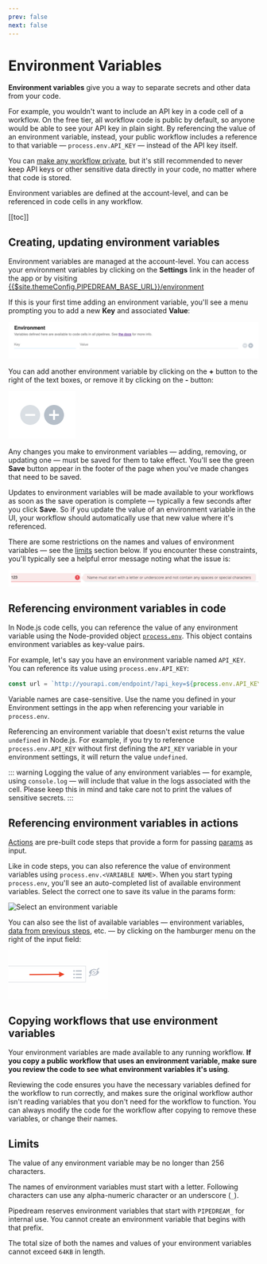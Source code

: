 ```yaml
---
prev: false
next: false
---
```


# Environment Variables

**Environment variables** give you a way to separate secrets and other data from your code.

For example, you wouldn't want to include an API key in a code cell of a workflow. On the free tier, all workflow code is public by default, so anyone would be able to see your API key in plain sight. By referencing the value of an environment variable, instead, your public workflow includes a reference to that variable — `process.env.API_KEY` — instead of the API key itself.

You can [make any workflow private](/workflows/managing/#workflows-are-public-by-default-your-data-is-private), but it's still recommended to never keep API keys or other sensitive data directly in your code, no matter where that code is stored.

Environment variables are defined at the account-level, and can be referenced in code cells in any workflow.

[[toc]]

## Creating, updating environment variables

Environment variables are managed at the account-level. You can access your environment variables by clicking on the **Settings** link in the header of the app or by visiting <a href="https://pipedream.com/settings">{{$site.themeConfig.PIPEDREAM_BASE_URL}}/environment</a>

If this is your first time adding an environment variable, you'll see a menu prompting you to add a new **Key** and associated **Value**:

<div>
<img alt="Add a new env var" src="./images/add-new-env-var.png">
</div>

You can add another environment variable by clicking on the **+** button to the right of the text boxes, or remove it by clicking on the **-** button:

<div>
<img alt="Add or remove env var" src="./images/add-remove-env-var.png">
</div>

Any changes you make to environment variables — adding, removing, or updating one — must be saved for them to take effect. You'll see the green **Save** button appear in the footer of the page when you've made changes that need to be saved.

Updates to environment variables will be made available to your workflows as soon as the save operation is complete — typically a few seconds after you click **Save**. So if you update the value of an environment variable in the UI, your workflow should automatically use that new value where it's referenced.

There are some restrictions on the names and values of environment variables — see the [limits](#limits) section below. If you encounter these constraints, you'll typically see a helpful error message noting what the issue is:

<div>
<img alt="Error message" src="./images/env-var-error.png">
</div>

## Referencing environment variables in code

In Node.js code cells, you can reference the value of any environment variable using the Node-provided object [`process.env`](https://nodejs.org/dist/latest-v10.x/docs/api/process.html#process_process_env). This object contains environment variables as key-value pairs.

For example, let's say you have an environment variable named `API_KEY`. You can reference its value using `process.env.API_KEY`:

```javascript
const url = `http://yourapi.com/endpoint/?api_key=${process.env.API_KEY}`;
```

Variable names are case-sensitive. Use the name you defined in your Environment settings in the app when referencing your variable in `process.env`.

Referencing an environment variable that doesn't exist returns the value `undefined` in Node.js. For example, if you try to reference `process.env.API_KEY` without first defining the `API_KEY` variable in your environment settings, it will return the value `undefined`.

::: warning
Logging the value of any environment variables — for example, using `console.log` — will include that value in the logs associated with the cell. Please keep this in mind and take care not to print the values of sensitive secrets.
:::

## Referencing environment variables in actions

[Actions](/workflows/steps/actions/) are pre-built code steps that provide a form for passing [params](/workflows/steps/actions/) as input.

Like in code steps, you can also reference the value of environment variables using `process.env.<VARIABLE NAME>`. When you start typing `process.env`, you'll see an auto-completed list of available environment variables. Select the correct one to save its value in the params form:

<div>
<img alt="Select an environment variable" src="https://res.cloudinary.com/pipedreamin/image/upload/v1585434743/docs/env-vars_cn6pwm.gif">
</div>

You can also see the list of available variables — environment variables, [data from previous steps](/workflows/steps/#step-exports), etc. — by clicking on the hamburger menu on the right of the input field:

<div>
<img width="200px" alt="Params form hamburger menu" src="./images/params-hamburger-menu.png">
</div>

## Copying workflows that use environment variables

Your environment variables are made available to any running workflow. **If you copy a public workflow that uses an environment variable, make sure you review the code to see what environment variables it's using**.

Reviewing the code ensures you have the necessary variables defined for the workflow to run correctly, and makes sure the original workflow author isn't reading variables that you don't need for the workflow to function. You can always modify the code for the workflow after copying to remove these variables, or change their names.

## Limits

The value of any environment variable may be no longer than 256 characters.

The names of environment variables must start with a letter. Following characters can use any alpha-numeric character or an underscore (`_`).

Pipedream reserves environment variables that start with `PIPEDREAM_` for internal use. You cannot create an environment variable that begins with that prefix.

The total size of both the names and values of your environment variables cannot exceed `64KB` in length.

<Footer />
